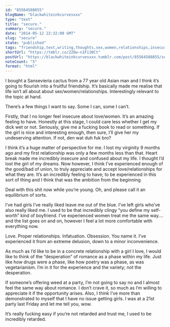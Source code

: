 ```yaml
---
id: "85564588855"
blogName: "blackwhiteinkcurvesxxx"
type: "text"
title: "secure."
summary: "secure."
date: "2014-05-12 22:32:00 GMT"
slug: "secure"
state: "published"
tags: "friendship,text,writing,thoughts,sex,women,relationships,insecure,love,perspective,melbourne,girls,party,pick up"
shortUrl: "https://tmblr.co/ZZ0w-n1Fi30Ct"
postUrl: "https://blackwhiteinkcurvesxxx.tumblr.com/post/85564588855/secure"
noteCount: "5"
format: "html"
---
```


I bought a Sansevieria cactus from a 77 year old Asian man and I think it’s going to flourish into a fruitful friendship. It’s basically made me realise that life isn’t all about about sex/women/relationships. Interestingly relevant to the topic at hand.

There’s a few things I want to say. Some I can, some I can’t.

Firstly, that I no longer feel insecure about love/women. It’s an amazing feeling to have. Honestly at this stage, I could care less whether I get my dick wet or not. Seriously, give me a fucking book to read or something. If the girl is nice and interesting enough, then sure, I’ll give her my undeserving attention. If not, den wat duh fuk bro?

I think it’s a huge matter of perspective for me. I lost my virginity 9 months ago and my first relationship was only a few months less than that. Heart break made me incredibly insecure and confused about my life. I thought I’d lost the girl of my dreams. Now however, I think I’ve experienced enough of the good/bad of union, to truly appreciate and accept love/relationships for what they are. It’s an incredibly feeling to have; to be experienced in this sort of thing and I think that was the ambition from the beginning.

Deal with this shit now while you’re young. Oh, and please call it an equilibrium of sorts.

I’ve had girls I’ve really liked leave me out of the blue. I’ve left girls who’ve also really liked me. I used to be that incredibly clingy “you define my self-worth” kind of boyfriend. I’ve experienced women treat me the same way…. and the list goes on and on, however I feel a lot more comfortable with everything now.

Love. Proper relationships. Infatuation. Obsession. You name it. I’ve experienced it from an extreme delusion, down to a minor inconvenience.

As much as I’d like to be in a concrete relationship with a girl I love, I would like to think of the “desperation” of romance as a phase within my life. Just like how drugs were a phase, like how poetry was a phase, as was vegetarianism. I’m in it for the experience and the variety; not the desperation.

If someone’s offering weed at a party, I’m not going to say no and I almost feel the same way about romance. I don’t crave it, so much as I’m willing to appreciate it if the opportunity arises. Also, I think I’ve more than demonstrated to myself that I have no issue getting girls. I was at a 21st party last Friday and let me tell you, wow.

It’s really fucking easy if you’re not retarded and trust me, I used to be incredibly retarded.